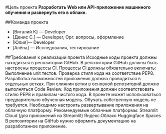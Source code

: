 #Цель проекта
**Разработать Web или API-приложение машинного обучения и развернуть его в облаке.**


##Команда проекта
- [Виталий К] — Developer
- [Денис С.] — Developer, Орг. вопросы, оформление
- [Юлия]— Developer
- [Алёна] — Исследования, тестирование


##Требования к реализации проекта
Исходные коды проекта должны находиться в репозитории GitHub.
В репозитории GitHub должны быть настроены процессы CI.
Процессы CI должны обязательно включать:
Выполнение unit тестов.
Проверка стиля кода на соответствие PEP8. 
Разработка возможностей приложения должна проводиться в отдельных ветках.
При слиянии ветки в основной репозиторий должно выполняться Code Review.
Код приложения должен соответствовать стилю PEP8 и правилам чистого кода. 
В проекте может использоваться предварительно обученная модель. Обучать собственную модель не требуется.
Необходимо настроить развертывание приложения на облачную платформу. Рекомендуемые облачные платформы:
Streamlit Cloud (для приложений на Streamlit)
Яндекс.Облако 
Huggingface Spaces 
В репозитории на GitHub нужно оформить документацию на разработанное приложение.
